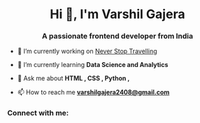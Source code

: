 <h1 align="center">Hi 👋, I'm Varshil Gajera</h1>
<h3 align="center">A passionate frontend developer from India</h3>

- 🔭 I’m currently working on [Never Stop Travelling](https://mango-bay-09c641710.1.azurestaticapps.nethttps://mango-bay-09c641710.1.azurestaticapps.nethttps://mango-bay-09c641710.1.azurestaticapps.nethttps://mango-bay-09c641710.1.azurestaticapps.net)

- 🌱 I’m currently learning **Data Science and Analytics**

- 💬 Ask me about **HTML , CSS , Python ,**

- 📫 How to reach me **varshilgajera2408@gmail.com**

<h3 align="left">Connect with me:</h3>
<p align="left">
</p>
